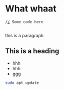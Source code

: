 # What whaat

<pre class="language-bash"><code class="lang-bash">/<a data-footnote-ref href="#user-content-fn-1">/</a> Some code here

</code></pre>

this is a paragraph

## This is a heading

* hhh
* hhh
* ggg

```bash
sudo apt update
```

[^1]: 
